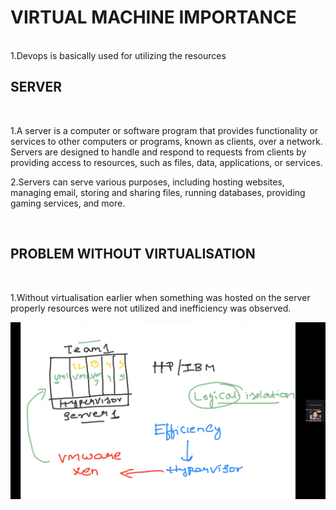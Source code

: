 # VIRTUAL MACHINE IMPORTANCE
<br>
1.Devops is basically used for utilizing the resources

## SERVER
<br>

1.A server is a computer or software program that provides functionality or services to other computers or programs, known as clients, over a network. Servers are designed to handle and respond to requests from clients by providing access to resources, such as files, data, applications, or services. 
<br>

2.Servers can serve various purposes, including hosting websites, managing email, storing and sharing files, running databases, providing gaming services, and more.

<br>

## PROBLEM WITHOUT VIRTUALISATION

<br>

1.Without virtualisation earlier when something was hosted on the server properly resources were
  not utilized and inefficiency was observed.

  ![Virtualisation](image.png)